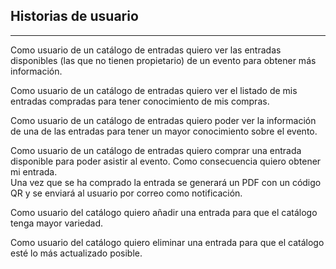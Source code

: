 ## Historias de usuario
---

Como usuario de un catálogo de entradas quiero ver las entradas disponibles (las que no tienen propietario) de un evento para obtener más información.

Como usuario de un catálogo de entradas quiero ver el listado de mis entradas compradas para tener conocimiento de mis compras.

Como usuario de un catálogo de entradas quiero poder ver la información de una de las entradas para tener un mayor conocimiento sobre el evento.

Como usuario de un catálogo de entradas quiero comprar una entrada disponible para poder asistir al evento. Como consecuencia quiero obtener mi entrada.  
Una vez que se ha comprado la entrada se generará un PDF con un código QR y se enviará al usuario por correo como notificación.

Como usuario del catálogo quiero añadir una entrada para que el catálogo tenga mayor variedad.

Como usuario del catálogo quiero eliminar una entrada para que el catálogo esté lo más actualizado posible.

